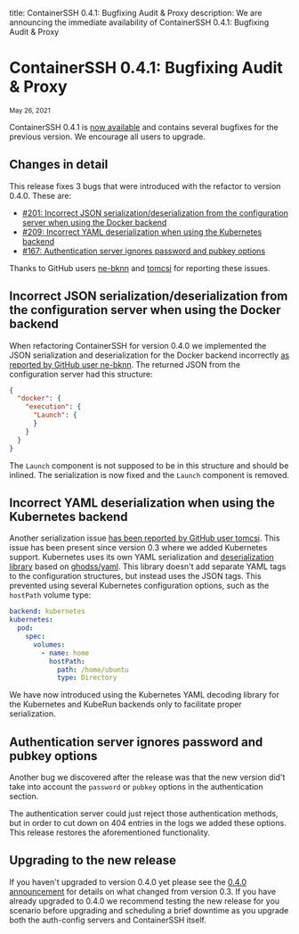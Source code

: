 title: ContainerSSH 0.4.1: Bugfixing Audit & Proxy
description: We are announcing the immediate availability of ContainerSSH 0.4.1: Bugfixing Audit & Proxy

# ContainerSSH 0.4.1: Bugfixing Audit & Proxy
<div class="blog-meta"><small>May 26, 2021</small></div>

ContainerSSH 0.4.1 is [now available](/downloads/) and contains several bugfixes for the previous version. We encourage all users to upgrade. 

## Changes in detail

This release fixes 3 bugs that were introduced with the refactor to version 0.4.0. These are:

- [#201: Incorrect JSON serialization/deserialization from the configuration server when using the Docker backend](https://github.com/containerssh/containerssh/issues/201)
- [#209: Incorrect YAML deserialization when using the Kubernetes backend](https://github.com/containerssh/containerssh/issues/209)
- [#167: Authentication server ignores password and pubkey options](https://github.com/containerssh/containerssh/issues/167)

Thanks to GitHub users [ne-bknn](https://github.com/ne-bknn) and [tomcsi](https://github.com/tomcsi) for reporting these issues.

## Incorrect JSON serialization/deserialization from the configuration server when using the Docker backend

When refactoring ContainerSSH for version 0.4.0 we implemented the JSON serialization and deserialization for the Docker backend incorrectly [as reported by GitHub user ne-bknn](https://github.com/containerssh/containerssh/issues/201). The returned JSON from the configuration server had this structure:

```json
{
  "docker": {
    "execution": {
      "Launch": {
      }
    }
  }
}
```

The `Launch` component is not supposed to be in this structure and should be inlined. The serialization is now fixed and the `Launch` component is removed.

## Incorrect YAML deserialization when using the Kubernetes backend

Another serialization issue [has been reported by GitHub user tomcsi](https://github.com/containerssh/containerssh/issues/209). This issue has been present since version 0.3 where we added Kubernetes support. Kubernetes uses its own YAML serialization and [deserialization library](https://sigs.k8s.io/yaml) based on [ghodss/yaml](https://github.com/ghodss/yaml). This library doesn't add separate YAML tags to the configuration structures, but instead uses the JSON tags. This prevented using several Kubernetes configuration options, such as the `hostPath` volume type:

```yaml
backend: kubernetes
kubernetes:
  pod:
    spec:
      volumes:
        - name: home
          hostPath:
            path: /home/ubuntu
            type: Directory
```

We have now introduced using the Kubernetes YAML decoding library for the Kubernetes and KubeRun backends only to facilitate proper serialization. 

## Authentication server ignores password and pubkey options

Another bug we discovered after the release was that the new version did't take into account the `password` or `pubkey` options in the authentication section.

The authentication server could just reject those authentication methods, but in order to cut down on 404 entries in the logs we added these options. This release restores the aforementioned functionality.

## Upgrading to the new release

If you haven't upgraded to version 0.4.0 yet please see the [0.4.0 announcement](../../04/01/containerssh-0-4.md) for details on what changed from version 0.3. If you have already upgraded to 0.4.0 we recommend testing the new release for you scenario before upgrading and scheduling a brief downtime as you upgrade both the auth-config servers and ContainerSSH itself.

